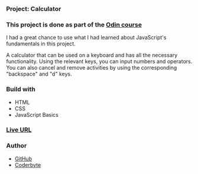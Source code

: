 ### Project: Calculator

### This project is done as part of the [Odin course](https://www.theodinproject.com/dashboard)

I had a great chance to use what I had learned about JavaScript's fundamentals in this project.

A calculator that can be used on a keyboard and has all the necessary functionality. Using the relevant keys, you can input numbers and operators. You can also cancel and remove activities by using the corresponding "backspace" and "d" keys.

### Build with

- HTML
- CSS
- JavaScript Basics

### [Live URL](https://saba-bar95.github.io/calculator/)

### Author

- [GitHub](https://github.com/saba-bar95)
- [Coderbyte](https://coderbyte.com/profile/gegewp)
